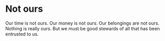# Not ours

Our time is not ours. Our money is not ours. Our belongings are not ours. Nothing is really ours. But we must be good stewards of all that has been entrusted to us.
